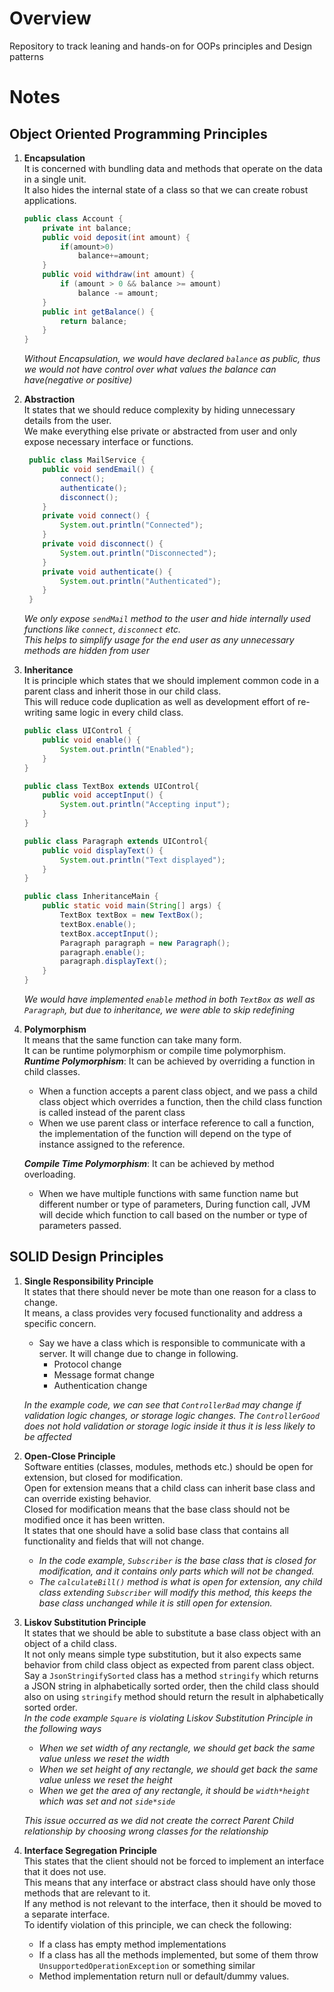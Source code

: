 # Overview

Repository to track leaning and hands-on for OOPs principles and Design patterns

# Notes

## Object Oriented Programming Principles

1. **Encapsulation**  
    It is concerned with bundling data and methods that operate on the data in a single unit.    
    It also hides the internal state of a class so that we can create robust applications.  
    ```java  
    public class Account {
        private int balance;
        public void deposit(int amount) {
            if(amount>0)
                balance+=amount;
        }
        public void withdraw(int amount) {
            if (amount > 0 && balance >= amount)
                balance -= amount;
        }
        public int getBalance() {
            return balance;
        }
    }
   ```
    *Without Encapsulation, we would have declared `balance` as public, 
    thus we would not have control over what values the balance can have(negative or positive)*
2. **Abstraction**  
    It states that we should reduce complexity by hiding unnecessary details from the user.  
    We make everything else private or abstracted from user and only expose necessary interface or functions.
   ```java
    public class MailService {
       public void sendEmail() {
           connect();
           authenticate();
           disconnect();
       }
       private void connect() {
           System.out.println("Connected");
       }
       private void disconnect() {
           System.out.println("Disconnected");
       }
       private void authenticate() {
           System.out.println("Authenticated");
       }
    } 
   ```
   *We only expose `sendMail` method to the user and hide internally used functions like `connect`, `disconnect` etc.  
    This helps to simplify usage for the end user as any unnecessary methods are hidden from user*  
3. **Inheritance**  
    It is principle which states that we should implement common code in a parent class and inherit those in our child class.  
    This will reduce code duplication as well as development effort of re-writing same logic in every child class.
    ```java
    public class UIControl {
        public void enable() {
            System.out.println("Enabled");
        }
    }
    
    public class TextBox extends UIControl{
        public void acceptInput() {
            System.out.println("Accepting input");
        }
    }
    
    public class Paragraph extends UIControl{
        public void displayText() {
            System.out.println("Text displayed");
        }
    }
   
    public class InheritanceMain {
        public static void main(String[] args) {
            TextBox textBox = new TextBox();
            textBox.enable();
            textBox.acceptInput();
            Paragraph paragraph = new Paragraph();
            paragraph.enable();
            paragraph.displayText();
        }
    }
    ```
   *We would have implemented `enable` method in both `TextBox` as well as `Paragraph`, 
    but due to inheritance, we were able to skip redefining*
4. **Polymorphism**  
    It means that the same function can take many form.  
    It can be runtime polymorphism or compile time polymorphism.  
    ***Runtime Polymorphism***: It can be achieved by overriding a function in child classes.  
    - When a function accepts a parent class object, and we pass a child class object which overrides a function, 
         then the child class function is called instead of the parent class  
    - When we use parent class or interface reference to call a function, 
       the implementation of the function will depend on the type of instance assigned to the reference.   
    
    ***Compile Time Polymorphism***: It can be achieved by method overloading.  
    - When we have multiple functions with same function name but different number or type of parameters, 
         During function call, JVM will decide which function to call based on the number or type of parameters passed.  

## SOLID Design Principles

1. **Single Responsibility Principle**  
    It states that there should never be mote than one reason for a class to change.  
    It means, a class provides very focused functionality and address a specific concern.  
    - Say we have a class which is responsible to communicate with a server. It will change due to change in following.  
      - Protocol change
      - Message format change
      - Authentication change  

    *In the example code, we can see that `ControllerBad` may change if validation logic changes, or storage logic changes.
    The `ControllerGood` does not hold validation or storage logic inside it thus it is less likely to be affected*
2. **Open-Close Principle**  
    Software entities (classes, modules, methods etc.) should be open for extension, but closed for modification.  
    Open for extension means that a child class can inherit base class and can override existing behavior.  
    Closed for modification means that the base class should not be modified once it has been written.  
    It states that one should have a solid base class that contains all functionality and fields that will not change.  
    - *In the code example, `Subscriber` is the base class that is closed for modification, 
         and it contains only parts which will not be changed.*  
    - *The `calculateBill()` method is what is open for extension, any child class extending `Subscriber` 
       will modify this method, this keeps the base class unchanged while it is still open for extension.*
3. **Liskov Substitution Principle**  
    It states that we should be able to substitute a base class object with an object of a child class.  
    It not only means simple type substitution, but it also expects same behavior from child class object as expected from parent class object.  
    Say a `JsonStringifySorted` class has a method `stringify` which returns a JSON string in alphabetically sorted order, 
    then the child class should also on using `stringify` method should return the result in alphabetically sorted order.  
    <em>In the code example `Square` is violating Liskov Substitution Principle in the following ways
    - When we set width of any rectangle, we should get back the same value unless we reset the width  
    - When we set height of any rectangle, we should get back the same value unless we reset the height
    - When we get the area of any rectangle, it should be `width*height` which was set and not `side*side`

    This issue occurred as we did not create the correct Parent Child relationship by choosing wrong classes for the relationship</em>
4. **Interface Segregation Principle**  
    This states that the client should not be forced to implement an interface that it does not use.  
    This means that any interface or abstract class should have only those methods that are relevant to it.  
    If any method is not relevant to the interface, then it should be moved to a separate interface.  
    To identify violation of this principle, we can check the following:  
    - If a class has empty method implementations
    - If a class has all the methods implemented, but some of them throw `UnsupportedOperationException` or something similar
    - Method implementation return null or default/dummy values.
